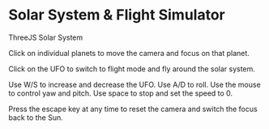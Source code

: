 # Solar System & Flight Simulator

ThreeJS Solar System

Click on individual planets to move the camera and focus on that planet.

Click on the UFO to switch to flight mode and fly around the solar system.

Use W/S to increase and decrease the UFO. Use A/D to roll. Use the mouse to control yaw and pitch. Use space to stop and set the speed to 0.

Press the escape key at any time to reset the camera and switch the focus back to the Sun.

